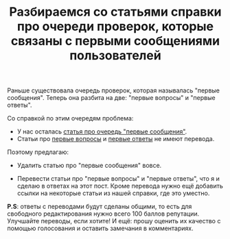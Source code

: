 ﻿---
title: "Разбираемся со статьями справки про очереди проверок, которые связаны с первыми сообщениями пользователей"
se.owner.user_id: 532877
se.owner.display_name: "Зонтик"
se.owner.link: "https://ru.meta.stackoverflow.com/users/532877/%d0%97%d0%be%d0%bd%d1%82%d0%b8%d0%ba"
se.link: "https://ru.meta.stackoverflow.com/questions/13135/%d0%a0%d0%b0%d0%b7%d0%b1%d0%b8%d1%80%d0%b0%d0%b5%d0%bc%d1%81%d1%8f-%d1%81%d0%be-%d1%81%d1%82%d0%b0%d1%82%d1%8c%d1%8f%d0%bc%d0%b8-%d1%81%d0%bf%d1%80%d0%b0%d0%b2%d0%ba%d0%b8-%d0%bf%d1%80%d0%be-%d0%be%d1%87%d0%b5%d1%80%d0%b5%d0%b4%d0%b8-%d0%bf%d1%80%d0%be%d0%b2%d0%b5%d1%80%d0%be%d0%ba-%d0%ba%d0%be%d1%82%d0%be%d1%80%d1%8b%d0%b5-%d1%81%d0%b2%d1%8f%d0%b7%d0%b0%d0%bd%d1%8b-%d1%81-%d0%bf%d0%b5%d1%80%d0%b2%d1%8b%d0%bc%d0%b8"
se.question_id: 13135
se.post_type: question
---
<p>Раньше существовала очередь проверок, которая называлась &quot;первые сообщения&quot;. Теперь она разбита на две: &quot;первые вопросы&quot; и &quot;первые ответы&quot;.</p>
<p>Со справкой по этим очередям проблема:</p>
<ul>
<li>У нас осталась <a href="https://ru.stackoverflow.com/help/review-first-posts">статья про очередь &quot;первые сообщения&quot;</a>.</li>
<li>Статьи про <a href="https://ru.stackoverflow.com/help/review-first-questions">первые вопросы</a> и <a href="https://ru.stackoverflow.com/help/review-first-answers">первые ответы</a> не имеют перевода.</li>
</ul>
<p>Поэтому предлагаю:</p>
<ul>
<li><p>Удалить статью про &quot;первые сообщения&quot; вовсе.</p>
</li>
<li><p>Перевести статьи про &quot;первые вопросы&quot; и &quot;первые ответы&quot;, что я и сделаю в ответах на этот пост. Кроме перевода нужно ещё добавить ссылки на некоторые статьи из нашей справки, где это уместно.</p>
</li>
</ul>
<p><strong>P.S</strong>: ответы с переводами будут сделаны общими, то есть для свободного редактирования нужно всего 100 баллов репутации. Улучшайте переводы, если хотите! И ещё: прошу оценить их качество с помощью голосования и оставить замечания в комментариях.</p>
